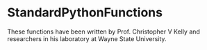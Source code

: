 # StandardPythonFunctions

These functions have been written by Prof. Christopher V Kelly and researchers in his laboratory at Wayne State University.
